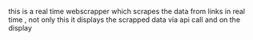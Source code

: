 this is a real time webscrapper which scrapes the data from links in real time ,
not only this it displays the scrapped data via api call and on the display
